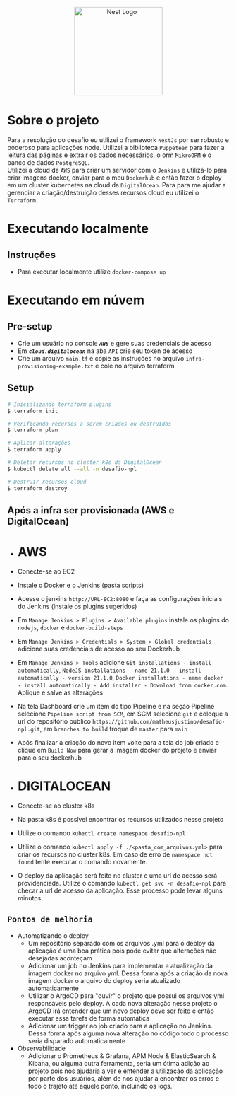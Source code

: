 <p align="center">
  <a href="http://nestjs.com/" target="blank"><img src="https://nestjs.com/img/logo-small.svg" width="200" alt="Nest Logo" /></a>
</p>

# Sobre o projeto
Para a resolução do desafio eu utilizei o framework `NestJs` por ser robusto e poderoso para aplicações node. Utilizei a biblioteca `Puppeteer` para fazer a leitura das páginas e extrair os dados necessários, o orm `MikroORM` e o banco de dados `PostgreSQL`. <br/>
Utilizei a cloud da `AWS` para criar um servidor com o `Jenkins` e utilizá-lo para criar imagens docker, enviar para o meu `Dockerhub` e então fazer o deploy em um cluster kubernetes na cloud da `DigitalOcean`. Para para me ajudar a gerenciar a criação/destruição desses recursos cloud eu utilizei o `Terraform`.

# **Executando localmente**

## Instruções
- Para executar localmente utilize `docker-compose up`

# **Executando em núvem**

## Pre-setup

-	Crie um usuário no console ***`AWS`*** e gere suas credenciais de acesso
-	Em ***`cloud.digitalocean`*** na aba `API` crie seu token de acesso
-	Crie um arquivo `main.tf` e copie as instruções no arquivo `infra-provisioning-example.txt` e cole no arquivo terraform


## Setup

```bash
# Inicializando terraform plugins
$ terraform init

# Verificando recursos a serem criados ou destruídos
$ terraform plan

# Aplicar alterações
$ terraform apply

# Deletar recursos no cluster k8s da DigitalOcean
$ kubectl delete all --all -n desafio-npl

# Destruir recursos cloud
$ terraform destroy
```

## **Após a infra ser provisionada (AWS e DigitalOcean)**

-	# AWS
-	Conecte-se ao EC2
-	Instale o Docker e o Jenkins (pasta scripts)
-	Acesse o jenkins `http://URL-EC2:8080` e faça as configurações iniciais do Jenkins (instale os plugins sugeridos)
-	Em `Manage Jenkins > Plugins > Available plugins` instale os plugins do `nodejs`, `docker` e `docker-build-steps`
-	Em `Manage Jenkins > Credentials > System > Global credentials` adicione suas credenciais de acesso ao seu Dockerhub
-	Em `Manage Jenkins > Tools` adicione `Git installations - install automatically`, `NodeJS installations - name 21.1.0 - install automatically - version 21.1.0`, `Docker installations - name docker - install automatically - Add installer - Download from docker.com`. Aplique e salve as alterações
-	Na tela Dashboard crie um item do tipo Pipeline e na seção Pipeline selecione `Pipeline script from SCM`, em SCM selecione `git` e coloque a url do repositório público `https://github.com/matheusjustino/desafio-npl.git`, em `branches to build` troque de `master` para `main`
-	Após finalizar a criação do novo item volte para a tela do job criado e clique em `Build Now` para gerar a imagem docker do projeto e enviar para o seu dockerhub


-	# DIGITALOCEAN
-	Conecte-se ao cluster k8s
-	Na pasta k8s é possível encontrar os recursos utilizados nesse projeto
-	Utilize o comando `kubectl create namespace desafio-npl`
-	Utilize o comando `kubectl apply -f ./<pasta_com_arquivos.yml>` para criar os recursos no cluster k8s. Em caso de erro de `namespace not found` tente executar o comando novamente.
-	O deploy da aplicação será feito no cluster e uma url de acesso será providenciada. Utilize o comando `kubectl get svc -n desafio-npl` para checar a url de acesso da aplicação. Esse processo pode levar alguns minutos.


## **`Pontos de melhoria`**

-	Automatizando o deploy
	-	Um repositório separado com os arquivos .yml para o deploy da aplicação é uma boa prática pois pode evitar que alterações não desejadas aconteçam
	-	Adicionar um job no Jenkins para implementar a atualização da imagem docker no arquivo yml. Dessa forma após a criação da nova imagem docker o arquivo do deploy seria atualizado automaticamente
	-	Utilizar o ArgoCD para "ouvir" o projeto que possui os arquivos yml responsáveis pelo deploy. A cada nova alteração nesse projeto o ArgoCD irá entender que um novo deploy deve ser feito e então executar essa tarefa de forma automática
	-	Adicionar um trigger ao job criado para a aplicação no Jenkins. Dessa forma após alguma nova alteração no código todo o processo seria disparado automaticamente
-	Observabilidade
	-	Adicionar o Prometheus & Grafana, APM Node & ElasticSearch & Kibana, ou alguma outra ferramenta, seria um ótima adição ao projeto pois nos ajudaria a ver e entender a utilização da aplicação por parte dos usuários, além de nos ajudar a encontrar os erros e todo o trajeto até aquele ponto, incluindo os logs.
